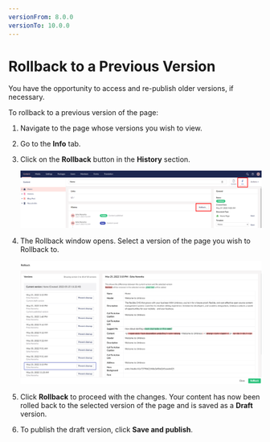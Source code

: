 ```yaml
---
versionFrom: 8.0.0
versionTo: 10.0.0
---
```


# Rollback to a Previous Version

You have the opportunity to access and re-publish older versions, if necessary.

To rollback to a previous version of the page:

1. Navigate to the page whose versions you wish to view.
2. Go to the **Info** tab.
3.  Click on the **Rollback** button in the **History** section.

    ![Rollback](../../../../../11/umbraco-cms/tutorials/editors-manual/version-management/images/Rollback-v9.png)
4.  The Rollback window opens. Select a version of the page you wish to Rollback to.

    ![Confirm Rollback](../../../../../11/umbraco-cms/tutorials/editors-manual/version-management/images/Rollback-changes-v10.png)
5. Click **Rollback** to proceed with the changes. Your content has now been rolled back to the selected version of the page and is saved as a **Draft** version.
6. To publish the draft version, click **Save and publish**.
